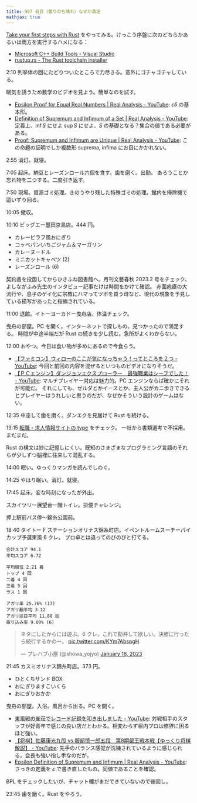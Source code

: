 ```yaml
---
title: 997 日目（曇りのち晴れ）なぜか満足
mathjax: true
---
```


[Take your first steps with Rust](https://learn.microsoft.com/en-us/training/paths/rust-first-steps/)
をやってみる。けっこう序盤に次のどちらかあるいは両方を実行するハメになる：

* [Microsoft C++ Build Tools - Visual Studio](https://visualstudio.microsoft.com/ja/visual-cpp-build-tools/)
* [rustup.rs - The Rust toolchain installer](https://rustup.rs/)

2:10 列挙体の回にたどりついたところで力尽きる。意外にゴチャゴチャしている。

眠気を誘うため数学のビデオを見よう。簡単なのを試す。

* [Epsilon Proof for Equal Real Numbers | Real Analysis - YouTube](https://www.youtube.com/watch?v=UJGG64zCm-c&list=PLztBpqftvzxWo4HxUYV58ENhxHV32Wxli&index=3):
  $\varepsilon\delta$ の基本形。
* [Definition of Supremum and Infimum of a Set | Real Analysis - YouTube](https://www.youtube.com/watch?v=QRGIhqz9vh4&list=PLztBpqftvzxWo4HxUYV58ENhxHV32Wxli&index=4):
  定義上、$\inf S$ にせよ $\sup S$ にせよ、$S$ の基礎となる？集合の値である必要がある。
* [Proof: Supremum and Infimum are Unique | Real Analysis - YouTube](https://www.youtube.com/watch?v=BXwsiEI133M&list=PLztBpqftvzxWo4HxUYV58ENhxHV32Wxli&index=5):
  この命題の証明でしか複数形 suprema, infima にお目にかかれない。

2:55 消灯。就寝。

7:05 起床。納豆とレーズンロール六個を食す。歯を磨く。出勤。
あろうことか忘れ物を二つする。二度引き返す。

7:50 現場。資源ゴミ処理。きのうやり残した特殊ゴミの処理。館内を掃除機で這いずり回る。

10:05 撤収。

10:10 ビッグエー墨田京島店。444 円。

* カレーピラフ風おにぎり
* コッペパンいちごジャム＆マーガリン
* カレーヌードル
* ミニカットキャベツ (2)
* レーズンロール (6)

契約書を投函してからひきふね図書館へ。月刊文藝春秋 2023.2 号をチェック。
よしながふみ先生のインタビュー記事だけは時間をかけて確認。
赤面疱瘡の大流行や、息子のゲイ化に宗教にハマってツボを買う母など、現代の現象を予見している描写があったと指摘されている。

11:00 退館。イトーヨーカドー曳舟店。体温チェック。

曳舟の部屋。PC を開く。インターネットで探しもの。見つかったので満足する。
時間が中途半端だが Rust の続きを少し読む。急所がよくわからない。

12:00 おやつ。今日は食い物が多めにあるので今食らう。

* [【ファミコン】ウィローのここが気になっちゃう！ってところを２つ - YouTube](https://www.youtube.com/watch?v=AiXsxg7wy1Q):
  今回と前回の内容を混ぜるといつものビデオになりそうだ。
* [【ＰＣエンジン】ダンジョンエクスプローラー　最強職業はシーフでした！ - YouTube](https://www.youtube.com/watch?v=tQ270jo3Q8c):
  マルチプレイヤー対応は魅力的。PC エンジンならば確かにそれが可能だ。
  それにしても、ゼルダとかイースとか、主人公がカニ歩きできるとプレイヤーはうれしいと思うのだが、なぜかそういう設計のゲームはない。

12:35 中座して歯を磨く。ダンエクを見届けて Rust を続ける。

13:15 [転職・求人情報サイトの type](https://type.jp/) をチェック。
一社から書類選考で不採用。まだまだ。

Rust の構文は妙に記憶しにくい。既知のさまざまなプログラミング言語のそれらが少しずつ脳裡に往来して混乱する。

14:00 眠い。ゆっくりマンガを読んでしのぐ。

14:25 やはり眠い。消灯。就寝。

17:45 起床。変な時刻になったが外出。

スカイツリー展望台一階トイレ。排便チャレンジ。

押上駅前バス停～錦糸公園前。

18:40 タイトー F ステーションオリナス錦糸町店。イベントルームスーチーパイカップ予選東風 6 クレ。
プロ卓とは違ってのびのびと打てる。

```text
合計スコア 94.1
平均スコア 6.72

平均順位 2.21 着
トップ 4 回
二着 4 回
三着 5 回
ラス 1 回

アガリ率 25.76% (17)
アガリ飜平均 3.12
アガリ巡目平均 11.88 巡
振り込み率 9.09% (6)
```

<blockquote class="twitter-tweet" data-theme="dark"><p lang="ja" dir="ltr">ネタにしたからには遊ぶ。6 クレ。これで勘弁して欲しい。決勝に行ったら続行するかのー。 <a href="https://t.co/KYm7AbspgH">pic.twitter.com/KYm7AbspgH</a></p>&mdash; プレハブ小屋 (@showa_yojyo) <a href="https://twitter.com/showa_yojyo/status/1615757995564204034?ref_src=twsrc%5Etfw">January 18, 2023</a></blockquote> <script async src="https://platform.twitter.com/widgets.js" charset="utf-8"></script>

21:45 カスミオリナス錦糸町店。373 円。

* ひとくちサンド BOX
* おにぎりますこいくら
* おにぎりおかか

曳舟の部屋。入浴。風呂から出る。PC を開く。

* [東風戦の雀荘でレコード記録を叩き出しました - YouTube](https://www.youtube.com/watch?v=bxzRWq5wqho):
  対戦相手のスタッフが好青年で感じの良い店だとわかる。相変わらず堀内プロは修辞に困るほど強い。
* [【将棋】佐藤康光九段 vs 服部慎一郎五段　第8期叡王戦本戦【ゆっくり将棋解説】 - YouTube](https://www.youtube.com/watch?v=2lFfehmHtjQ):
  先手のバランス感覚が洗練されているように感じられる。会長も強い指し手なのだが。
* [Epsilon Definition of Supremum and Infimum | Real Analysis - YouTube](https://www.youtube.com/watch?v=lCpoEWJRYNk&list=PLztBpqftvzxWo4HxUYV58ENhxHV32Wxli&index=6):
  さっきの定義を $\varepsilon$ で書き直したもの。同値であることを確認。

BPL をチェックしたいが、チャット欄がまだできていないので後回し。

23:45 歯を磨く。Rust をやろう。
